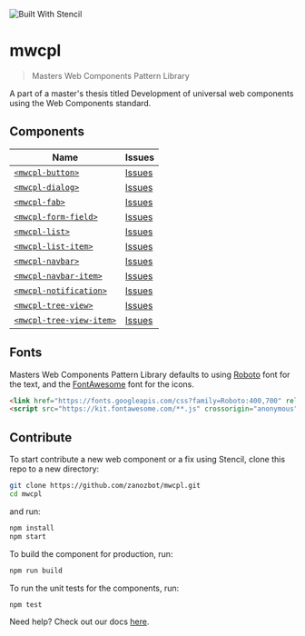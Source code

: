 ![Built With Stencil](https://img.shields.io/badge/-Built%20With%20Stencil-16161d.svg?logo=data%3Aimage%2Fsvg%2Bxml%3Bbase64%2CPD94bWwgdmVyc2lvbj0iMS4wIiBlbmNvZGluZz0idXRmLTgiPz4KPCEtLSBHZW5lcmF0b3I6IEFkb2JlIElsbHVzdHJhdG9yIDE5LjIuMSwgU1ZHIEV4cG9ydCBQbHVnLUluIC4gU1ZHIFZlcnNpb246IDYuMDAgQnVpbGQgMCkgIC0tPgo8c3ZnIHZlcnNpb249IjEuMSIgaWQ9IkxheWVyXzEiIHhtbG5zPSJodHRwOi8vd3d3LnczLm9yZy8yMDAwL3N2ZyIgeG1sbnM6eGxpbms9Imh0dHA6Ly93d3cudzMub3JnLzE5OTkveGxpbmsiIHg9IjBweCIgeT0iMHB4IgoJIHZpZXdCb3g9IjAgMCA1MTIgNTEyIiBzdHlsZT0iZW5hYmxlLWJhY2tncm91bmQ6bmV3IDAgMCA1MTIgNTEyOyIgeG1sOnNwYWNlPSJwcmVzZXJ2ZSI%2BCjxzdHlsZSB0eXBlPSJ0ZXh0L2NzcyI%2BCgkuc3Qwe2ZpbGw6I0ZGRkZGRjt9Cjwvc3R5bGU%2BCjxwYXRoIGNsYXNzPSJzdDAiIGQ9Ik00MjQuNywzNzMuOWMwLDM3LjYtNTUuMSw2OC42LTkyLjcsNjguNkgxODAuNGMtMzcuOSwwLTkyLjctMzAuNy05Mi43LTY4LjZ2LTMuNmgzMzYuOVYzNzMuOXoiLz4KPHBhdGggY2xhc3M9InN0MCIgZD0iTTQyNC43LDI5Mi4xSDE4MC40Yy0zNy42LDAtOTIuNy0zMS05Mi43LTY4LjZ2LTMuNkgzMzJjMzcuNiwwLDkyLjcsMzEsOTIuNyw2OC42VjI5Mi4xeiIvPgo8cGF0aCBjbGFzcz0ic3QwIiBkPSJNNDI0LjcsMTQxLjdIODcuN3YtMy42YzAtMzcuNiw1NC44LTY4LjYsOTIuNy02OC42SDMzMmMzNy45LDAsOTIuNywzMC43LDkyLjcsNjguNlYxNDEuN3oiLz4KPC9zdmc%2BCg%3D%3D&colorA=16161d&style=flat-square)

# mwcpl

> Masters Web Components Pattern Library

A part of a master's thesis titled Development of universal web components using the Web Components standard.

## Components

| Name                                                                                                          | Issues                                                                                                              |
| ------------------------------------------------------------------------------------------------------------- | ------------------------------------------------------------------------------------------------------------------- |
| [`<mwcpl-button>`](https://github.com/zanozbot/mwcpl/tree/master/src/components/mwcpl-button)                 | [Issues](https://github.com/zanozbot/mwcpl/issues?q=is%3Aissue+is%3Aopen+label%3A%22Component%3A+Button%22)         |
| [`<mwcpl-dialog>`](https://github.com/zanozbot/mwcpl/tree/master/src/components/mwcpl-dialog)                 | [Issues](https://github.com/zanozbot/mwcpl/issues?q=is%3Aissue+is%3Aopen+label%3A%22Component%3A+Dialog%22)         |
| [`<mwcpl-fab>`](https://github.com/zanozbot/mwcpl/tree/master/src/components/mwcpl-fab)                       | [Issues](https://github.com/zanozbot/mwcpl/issues?q=is%3Aissue+is%3Aopen+label%3A%22Component%3A+Fab%22)            |
| [`<mwcpl-form-field>`](https://github.com/zanozbot/mwcpl/tree/master/src/components/mwcpl-form-field)         | [Issues](https://github.com/zanozbot/mwcpl/issues?q=is%3Aissue+is%3Aopen+label%3A%22Component%3A+Form+Field%22)     |
| [`<mwcpl-list>`](https://github.com/zanozbot/mwcpl/tree/master/src/components/mwcpl-list)                     | [Issues](https://github.com/zanozbot/mwcpl/issues?q=is%3Aissue+is%3Aopen+label%3A%22Component%3A+List%22)           |
| [`<mwcpl-list-item>`](https://github.com/zanozbot/mwcpl/tree/master/src/components/mwcpl-list-item)           | [Issues](https://github.com/zanozbot/mwcpl/issues?q=is%3Aissue+is%3Aopen+label%3A%22Component%3A+List+Item%22)      |
| [`<mwcpl-navbar>`](https://github.com/zanozbot/mwcpl/tree/master/src/components/mwcpl-navbar)                 | [Issues](https://github.com/zanozbot/mwcpl/issues?q=is%3Aissue+is%3Aopen+label%3A%22Component%3A+Navbar%22)         |
| [`<mwcpl-navbar-item>`](https://github.com/zanozbot/mwcpl/tree/master/src/components/mwcpl-navbar-item)       | [Issues](https://github.com/zanozbot/mwcpl/issues?q=is%3Aissue+is%3Aopen+label%3A%22Component%3A+Navbar+Item%22)    |
| [`<mwcpl-notification>`](https://github.com/zanozbot/mwcpl/tree/master/src/components/mwcpl-notification)     | [Issues](https://github.com/zanozbot/mwcpl/issues?q=is%3Aissue+is%3Aopen+label%3A%22Component%3A+Notification%22)   |
| [`<mwcpl-tree-view>`](https://github.com/zanozbot/mwcpl/tree/master/src/components/mwcpl-tree-view)           | [Issues](https://github.com/zanozbot/mwcpl/issues?q=is%3Aissue+is%3Aopen+label%3A%22Component%3A+Tree+View%22)      |
| [`<mwcpl-tree-view-item>`](https://github.com/zanozbot/mwcpl/tree/master/src/components/mwcpl-tree-view-item) | [Issues](https://github.com/zanozbot/mwcpl/issues?q=is%3Aissue+is%3Aopen+label%3A%22Component%3A+Tree+View+Item%22) | 

## Fonts

Masters Web Components Pattern Library defaults to using [Roboto](https://fonts.google.com/specimen/Roboto) font for the text, and the [FontAwesome](https://fontawesome.com/) font for the icons.

```html
<link href="https://fonts.googleapis.com/css?family=Roboto:400,700" rel="stylesheet">
<script src="https://kit.fontawesome.com/**.js" crossorigin="anonymous"></script>
```

## Contribute

To start contribute a new web component or a fix using Stencil, clone this repo to a new directory:

```bash
git clone https://github.com/zanozbot/mwcpl.git
cd mwcpl
```

and run:

```bash
npm install
npm start
```

To build the component for production, run:

```bash
npm run build
```

To run the unit tests for the components, run:

```bash
npm test
```

Need help? Check out our docs [here](https://stenciljs.com/docs/my-first-component).